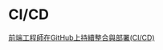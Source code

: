 # CI/CD

[前端工程師在GitHub上持續整合與部署(CI/CD)](https://medium.com/yusong-blog/%E5%89%8D%E7%AB%AF%E5%B7%A5%E7%A8%8B%E5%B8%AB%E5%9C%A8github%E4%B8%8A%E6%8C%81%E7%BA%8C%E6%95%B4%E5%90%88%E8%88%87%E9%83%A8%E7%BD%B2-ci-cd-9735f622ae68)